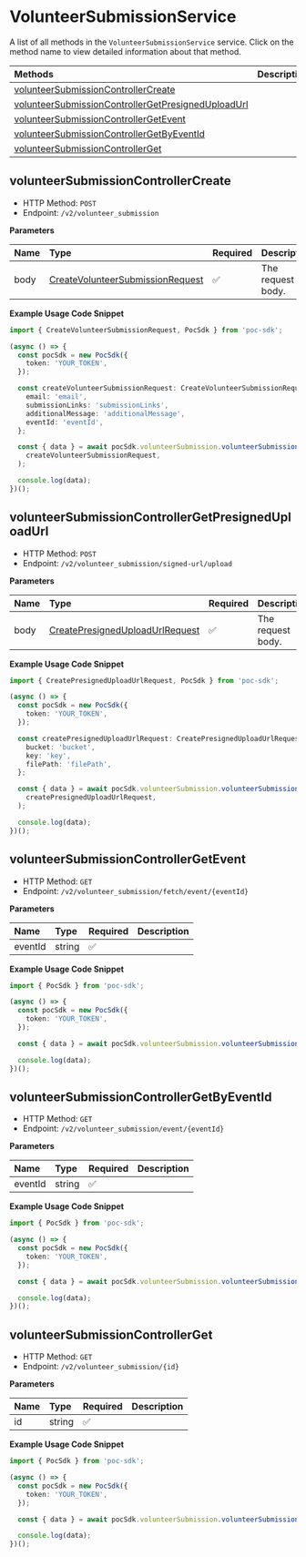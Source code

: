 # VolunteerSubmissionService

A list of all methods in the `VolunteerSubmissionService` service. Click on the method name to view detailed information about that method.

| Methods                                                                                                   | Description |
| :-------------------------------------------------------------------------------------------------------- | :---------- |
| [volunteerSubmissionControllerCreate](#volunteersubmissioncontrollercreate)                               |             |
| [volunteerSubmissionControllerGetPresignedUploadUrl](#volunteersubmissioncontrollergetpresigneduploadurl) |             |
| [volunteerSubmissionControllerGetEvent](#volunteersubmissioncontrollergetevent)                           |             |
| [volunteerSubmissionControllerGetByEventId](#volunteersubmissioncontrollergetbyeventid)                   |             |
| [volunteerSubmissionControllerGet](#volunteersubmissioncontrollerget)                                     |             |

## volunteerSubmissionControllerCreate

- HTTP Method: `POST`
- Endpoint: `/v2/volunteer_submission`

**Parameters**

| Name | Type                                                                              | Required | Description       |
| :--- | :-------------------------------------------------------------------------------- | :------- | :---------------- |
| body | [CreateVolunteerSubmissionRequest](../models/CreateVolunteerSubmissionRequest.md) | ✅       | The request body. |

**Example Usage Code Snippet**

```typescript
import { CreateVolunteerSubmissionRequest, PocSdk } from 'poc-sdk';

(async () => {
  const pocSdk = new PocSdk({
    token: 'YOUR_TOKEN',
  });

  const createVolunteerSubmissionRequest: CreateVolunteerSubmissionRequest = {
    email: 'email',
    submissionLinks: 'submissionLinks',
    additionalMessage: 'additionalMessage',
    eventId: 'eventId',
  };

  const { data } = await pocSdk.volunteerSubmission.volunteerSubmissionControllerCreate(
    createVolunteerSubmissionRequest,
  );

  console.log(data);
})();
```

## volunteerSubmissionControllerGetPresignedUploadUrl

- HTTP Method: `POST`
- Endpoint: `/v2/volunteer_submission/signed-url/upload`

**Parameters**

| Name | Type                                                                            | Required | Description       |
| :--- | :------------------------------------------------------------------------------ | :------- | :---------------- |
| body | [CreatePresignedUploadUrlRequest](../models/CreatePresignedUploadUrlRequest.md) | ✅       | The request body. |

**Example Usage Code Snippet**

```typescript
import { CreatePresignedUploadUrlRequest, PocSdk } from 'poc-sdk';

(async () => {
  const pocSdk = new PocSdk({
    token: 'YOUR_TOKEN',
  });

  const createPresignedUploadUrlRequest: CreatePresignedUploadUrlRequest = {
    bucket: 'bucket',
    key: 'key',
    filePath: 'filePath',
  };

  const { data } = await pocSdk.volunteerSubmission.volunteerSubmissionControllerGetPresignedUploadUrl(
    createPresignedUploadUrlRequest,
  );

  console.log(data);
})();
```

## volunteerSubmissionControllerGetEvent

- HTTP Method: `GET`
- Endpoint: `/v2/volunteer_submission/fetch/event/{eventId}`

**Parameters**

| Name    | Type   | Required | Description |
| :------ | :----- | :------- | :---------- |
| eventId | string | ✅       |             |

**Example Usage Code Snippet**

```typescript
import { PocSdk } from 'poc-sdk';

(async () => {
  const pocSdk = new PocSdk({
    token: 'YOUR_TOKEN',
  });

  const { data } = await pocSdk.volunteerSubmission.volunteerSubmissionControllerGetEvent('eventId');

  console.log(data);
})();
```

## volunteerSubmissionControllerGetByEventId

- HTTP Method: `GET`
- Endpoint: `/v2/volunteer_submission/event/{eventId}`

**Parameters**

| Name    | Type   | Required | Description |
| :------ | :----- | :------- | :---------- |
| eventId | string | ✅       |             |

**Example Usage Code Snippet**

```typescript
import { PocSdk } from 'poc-sdk';

(async () => {
  const pocSdk = new PocSdk({
    token: 'YOUR_TOKEN',
  });

  const { data } = await pocSdk.volunteerSubmission.volunteerSubmissionControllerGetByEventId('eventId');

  console.log(data);
})();
```

## volunteerSubmissionControllerGet

- HTTP Method: `GET`
- Endpoint: `/v2/volunteer_submission/{id}`

**Parameters**

| Name | Type   | Required | Description |
| :--- | :----- | :------- | :---------- |
| id   | string | ✅       |             |

**Example Usage Code Snippet**

```typescript
import { PocSdk } from 'poc-sdk';

(async () => {
  const pocSdk = new PocSdk({
    token: 'YOUR_TOKEN',
  });

  const { data } = await pocSdk.volunteerSubmission.volunteerSubmissionControllerGet('id');

  console.log(data);
})();
```

<!-- This file was generated by liblab | https://liblab.com/ -->
